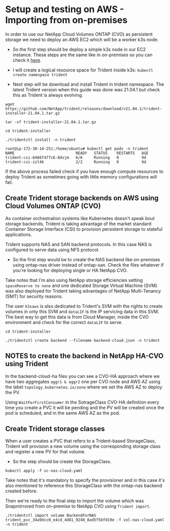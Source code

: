 # Setup and testing on AWS - Importing from on-premises

In order to use our NetApp Cloud Volumes ONTAP (CVO) as persistent storage we need to deploy an AWS EC2 which will be a worker k3s node. 

- So the first step should be deploy a simple k3s node in our EC2 instance. These steps are the same like in on-premises so you can check it [here](/README.md).

- I will create a logical resource space for Trident inside k3s:
```kubectl create namespace trident```
- Next step will be download and install Trident in trident namespace. The latest Trident version when this guide was done was 21.04.1 but check this as Trident is always evolving.
```
wget https://github.com/NetApp/trident/releases/download/v21.04.1/trident-installer-21.04.1.tar.gz

tar -xf trident-installer-21.04.1.tar.gz

cd trident-installer

./tridentctl install -n trident

root@ip-172-30-14-251:/home/ubuntu# kubectl get pods -n trident
NAME                           READY   STATUS    RESTARTS   AGE
trident-csi-6466f477c6-8dvjm   6/6     Running   0          9d
trident-csi-zzl4k              2/2     Running   0          9d
```

If the above process failed check if you have enough compute resources to deploy Trident as sometimes going with little memory configurations will fail.

## Create Trident storage backends on AWS using Cloud Volumes ONTAP (CVO)

As container orchestration systems like Kubernetes doesn't speak bout storage backends, Trident is taking advantage of the market standard Container Storage Interface (CSI) to provision persistent storage to stateful applications.

Trident supports NAS and SAN backend protocols. In this case NAS is configured to serve data using NFS protocol.

- So the first step would be to create the NAS backend like on-premises using ontap-nas driver instead of ontap-san. Check the files whatever if you're looking for deploying single or HA NetApp CVO.

Take notes that I'm also using NetApp storage efficiencies setting ```spaceReserve to none``` and one dedicated Storage Virtual Machine (SVM) was also deployed for Trident taking advantages of NetApp Multi-Tenancy (SMT) for security reasons.

The user ```k3saws``` is also dedicated to Trident's SVM with the rights to create volumes in only this SVM and ```dataLIF``` is the IP servicing data in this SVM. The best way to get this data is from Cloud Manager, inside the CVO environment and check for the correct ```dataLIF``` to serve.

```
cd trident-installer

./tridentctl create backend --filename backend-cloud.json -n trident
```
## NOTES to create the backend in NetApp HA-CVO using Trident

In the backend-cloud-ha files you can see a CVO-HA approach where we have two aggregates ```aggr1 & aggr2``` one per CVO node and AWS AZ using the label ```topology.kubernetes.io/zone``` where we set the AWS AZ to deploy the PV.

Using ```WaitForFirstConsumer``` in the SotrageClass CVO-HA definition every time you create a PVC it will be pending and the PV will be created once the pod is scheduled, and in the same AWS AZ as the pod.


## Create Trident storage classes

When a user creates a PVC that refers to a Trident-based StorageClass, Trident will provision a new volume using the corresponding storage class and register a new PV for that volume.

- So the step should be create the StorageClass.

```
kubectl apply -f sc-nas-cloud.yaml
```
Take notes that it's mandatory to specify the provisioner and in this case it's also mentioned to reference this StorageClass with the ontap-nas backend created before.

Then we're ready to the final step to import the volume which was Snapmirrored from on-premise to NetApp CVO using ```Trident import```.

```
./tridentctl import volume BackendForNAS trident_pvc_34a9dcc0_e4cd_4d81_9248_8ad5f5bfd19e -f vol-nas-cloud.yaml -n trident
```
